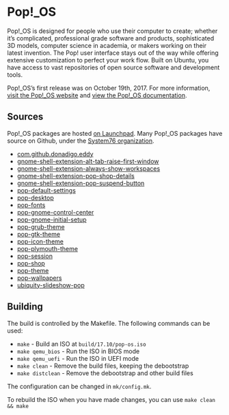 # Pop!\_OS

Pop!\_OS is designed for people who use their computer to create; whether it’s complicated, professional grade software and products, sophisticated 3D models, computer science in academia, or makers working on their latest invention. The Pop! user interface stays out of the way while offering extensive customization to perfect your work flow. Built on Ubuntu, you have access to vast repositories of open source software and development tools.

Pop!\_OS’s first release was on October 19th, 2017. For more information, [visit the Pop!\_OS website](https://system76.com/pop) and [view the Pop!\_OS documentation](http://pop.system76.com/docs/).

## Sources

Pop!\_OS packages are hosted [on Launchpad](https://launchpad.net/~system76/+archive/ubuntu/pop/+packages). Many Pop!\_OS packages have source on Github, under the [System76 organization](https://github.com/system76).

- [com.github.donadigo.eddy](https://github.com/system76/eddy)
- [gnome-shell-extension-alt-tab-raise-first-window](https://github.com/system76/gnome-shell-extension-alt-tab-raise-first-window)
- [gnome-shell-extension-always-show-workspaces](https://github.com/system76/gnome-shell-extension-always-show-workspaces)
- [gnome-shell-extension-pop-shop-details](https://github.com/system76/gnome-shell-extension-pop-shop-details)
- [gnome-shell-extension-pop-suspend-button](https://github.com/system76/gnome-shell-extension-suspend-button)
- [pop-default-settings](https://github.com/system76/pop-default-settings)
- [pop-desktop](https://github.com/system76/pop-desktop)
- [pop-fonts](https://github.com/system76/pop-fonts)
- [pop-gnome-control-center](https://github.com/system76/gnome-control-center)
- [pop-gnome-initial-setup](https://github.com/system76/gnome-initial-setup)
- [pop-grub-theme](https://github.com/system76/pop-grub-theme)
- [pop-gtk-theme](https://github.com/system76/pop-gtk-theme)
- [pop-icon-theme](https://github.com/system76/pop-icon-theme)
- [pop-plymouth-theme](https://github.com/system76/pop-plymouth-theme)
- [pop-session](https://github.com/system76/pop-session)
- [pop-shop](https://github.com/system76/pop-shop)
- [pop-theme](https://github.com/system76/pop-theme)
- [pop-wallpapers](https://github.com/system76/pop-wallpapers)
- [ubiquity-slideshow-pop](https://github.com/system76/ubiquity-slideshow-pop)

## Building

The build is controlled by the Makefile. The following commands can be used:
- `make` - Build an ISO at `build/17.10/pop-os.iso`
- `make qemu_bios` - Run the ISO in BIOS mode
- `make qemu_uefi` - Run the ISO in UEFI mode
- `make clean` - Remove the build files, keeping the debootstrap
- `make distclean` - Remove the debootstrap and other build files

The configuration can be changed in `mk/config.mk`. 

To rebuild the ISO when you have made changes, you can use `make clean && make`
